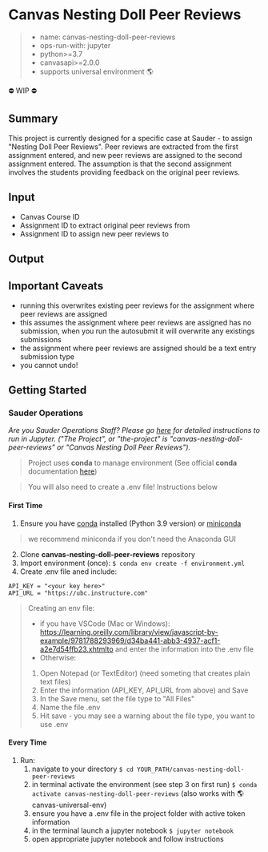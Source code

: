 # Canvas Nesting Doll Peer Reviews

> - name: canvas-nesting-doll-peer-reviews
> - ops-run-with: jupyter
> - python>=3.7
> - canvasapi>=2.0.0
> - supports universal environment 🌎

⛔️ WIP ⛔️

## Summary

This project is currently designed for a specific case at Sauder - to assign "Nesting Doll Peer Reviews". Peer reviews are extracted from the first assignment entered, and new peer reviews are assigned to the second assignment entered. The assumption is that the second assignment involves the students providing feedback on the original peer reviews. 

## Input

- Canvas Course ID
- Assignment ID to extract original peer reviews from
- Assignment ID to assign new peer reviews to
  
## Output

## Important Caveats

- running this overwrites existing peer reviews for the assignment where peer reviews are assigned
- this assumes the assignment where peer reviews are assigned has no submission, when you run the autosubmit it will overwrite any existings submissions
- the assignment where peer reviews are assigned should be a text entry submission type
- you cannot undo!

## Getting Started

### Sauder Operations

_Are you Sauder Operations Staff? Please go [here](https://github.com/saud-learning-services/instructions-and-other-templates/blob/main/docs/running-instructions.md) for detailed instructions to run in Jupyter. ("The Project", or "the-project" is "canvas-nesting-doll-peer-reviews" or "Canvas Nesting Doll Peer Reviews")._

> Project uses **conda** to manage environment (See official **conda** documentation [here](https://docs.conda.io/projects/conda/en/latest/user-guide/tasks/manage-environments.html#creating-an-environment-from-an-environment-yml-file))

> You will also need to create a .env file! Instructions below 


#### First Time

1. Ensure you have [conda](https://docs.conda.io/projects/conda/en/latest/user-guide/install/index.html) installed (Python 3.9 version) or [miniconda](https://docs.conda.io/en/latest/miniconda.html)
> we recommend miniconda if you don't need the Anaconda GUI
2. Clone **canvas-nesting-doll-peer-reviews** repository
3. Import environment (once): `$ conda env create -f environment.yml`
4. Create .env file aned include:

```
API_KEY = "<your key here>"
API_URL = "https://ubc.instructure.com"
```

> Creating an env file: 
> - if you have VSCode (Mac or Windows): https://learning.oreilly.com/library/view/javascript-by-example/9781788293969/d34ba441-abb3-4937-acf1-a2e7d54ffb23.xhtmlto and enter the information into the .env file
> - Otherwise:
> 1. Open Notepad (or TextEditor) (need someting that creates plain text files)
> 2. Enter the information (API_KEY, API_URL from above) and Save
> 3. In the Save menu, set the file type to "All Files" 
> 4. Name the file .env
> 5. Hit save - you may see a warning about the file type, you want to use .env

#### Every Time

1. Run:
   1. navigate to your directory `$ cd YOUR_PATH/canvas-nesting-doll-peer-reviews`
   1. in terminal activate the environment (see step 3 on first run) `$ conda activate canvas-nesting-doll-peer-reviews` (also works with 🌎 canvas-universal-env)
   2. ensure you have a .env file in the project folder with active token information
   3. in the terminal launch a jupyter notebook `$ jupyter notebook`
   4. open appropriate jupyter notebook and follow instructions 

